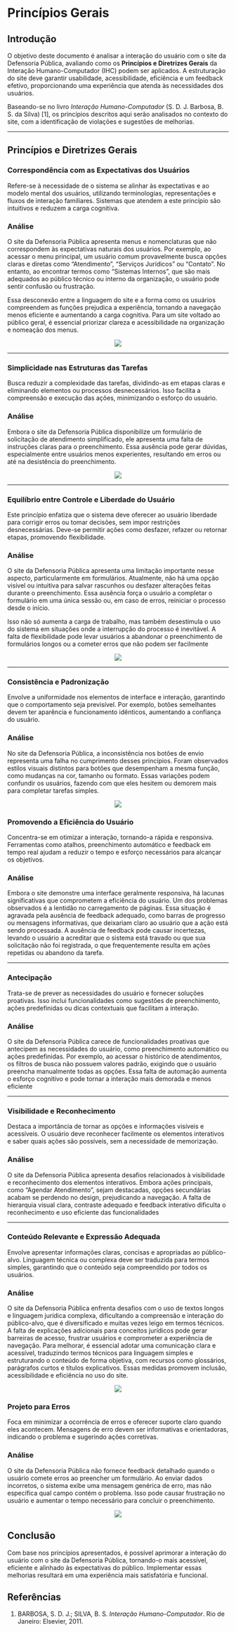 
# **Princípios Gerais**

## **Introdução**  
O objetivo deste documento é analisar a interação do usuário com o site da Defensoria Pública, avaliando como os **Princípios e Diretrizes Gerais** da Interação Humano-Computador (IHC) podem ser aplicados. A estruturação do site deve garantir usabilidade, acessibilidade, eficiência e um feedback efetivo, proporcionando uma experiência que atenda às necessidades dos usuários.

Baseando-se no livro *Interação Humano-Computador* (S. D. J. Barbosa, B. S. da Silva) [1], os princípios descritos aqui serão analisados no contexto do site, com a identificação de violações e sugestões de melhorias.

---

## **Princípios e Diretrizes Gerais**

### **Correspondência com as Expectativas dos Usuários**  
Refere-se à necessidade de o sistema se alinhar às expectativas e ao modelo mental dos usuários, utilizando terminologias, representações e fluxos de interação familiares. Sistemas que atendem a este princípio são intuitivos e reduzem a carga cognitiva.

### **Análise**
O site da Defensoria Pública apresenta menus e nomenclaturas que não correspondem às expectativas naturais dos usuários. Por exemplo, ao acessar o menu principal, um usuário comum provavelmente busca opções claras e diretas como “Atendimento”, “Serviços Jurídicos” ou “Contato”. No entanto, ao encontrar termos como “Sistemas Internos”, que são mais adequados ao público técnico ou interno da organização, o usuário pode sentir confusão ou frustração.

Essa desconexão entre a linguagem do site e a forma como os usuários compreendem as funções prejudica a experiência, tornando a navegação menos eficiente e aumentando a carga cognitiva. Para um site voltado ao público geral, é essencial priorizar clareza e acessibilidade na organização e nomeação dos menus.
<center>
<img src="../assets/images/menu.png" > 

</center>

---

### **Simplicidade nas Estruturas das Tarefas**  
Busca reduzir a complexidade das tarefas, dividindo-as em etapas claras e eliminando elementos ou processos desnecessários. Isso facilita a compreensão e execução das ações, minimizando o esforço do usuário.

### **Análise**
Embora o site da Defensoria Pública disponibilize um formulário de solicitação de atendimento simplificado, ele apresenta uma falta de instruções claras para o preenchimento. Essa ausência pode gerar dúvidas, especialmente entre usuários menos experientes, resultando em erros ou até na desistência do preenchimento.
<center>
<img src="../assets/images/Formulario.png" > 

</center>

---

### **Equilíbrio entre Controle e Liberdade do Usuário** 
Este princípio enfatiza que o sistema deve oferecer ao usuário liberdade para corrigir erros ou tomar decisões, sem impor restrições desnecessárias. Deve-se permitir ações como desfazer, refazer ou retornar etapas, promovendo flexibilidade.

### **Análise**
O site da Defensoria Pública apresenta uma limitação importante nesse aspecto, particularmente em formulários. Atualmente, não há uma opção visível ou intuitiva para salvar rascunhos ou desfazer alterações feitas durante o preenchimento. Essa ausência força o usuário a completar o formulário em uma única sessão ou, em caso de erros, reiniciar o processo desde o início.

Isso não só aumenta a carga de trabalho, mas também desestimula o uso do sistema em situações onde a interrupção do processo é inevitável. A falta de flexibilidade pode levar usuários a abandonar o preenchimento de formulários longos ou a cometer erros que não podem ser facilmente
<center>
<img src="../assets/images/erro.png" > 

</center>

---

### **Consistência e Padronização**  
Envolve a uniformidade nos elementos de interface e interação, garantindo que o comportamento seja previsível. Por exemplo, botões semelhantes devem ter aparência e funcionamento idênticos, aumentando a confiança do usuário.

### **Análise**
No site da Defensoria Pública, a inconsistência nos botões de envio representa uma falha no cumprimento desses princípios. Foram observados estilos visuais distintos para botões que desempenham a mesma função, como mudanças na cor, tamanho ou formato. Essas variações podem confundir os usuários, fazendo com que eles hesitem ou demorem mais para completar tarefas simples.

<center>
<img src="../assets/images/padronização.png" > 

</center>

### **Promovendo a Eficiência do Usuário**  
Concentra-se em otimizar a interação, tornando-a rápida e responsiva. Ferramentas como atalhos, preenchimento automático e feedback em tempo real ajudam a reduzir o tempo e esforço necessários para alcançar os objetivos.

### **Análise**
Embora o site demonstre uma interface geralmente responsiva, há lacunas significativas que comprometem a eficiência do usuário. Um dos problemas observados é a lentidão no carregamento de páginas. Essa situação é agravada pela ausência de feedback adequado, como barras de progresso ou mensagens informativas, que deixariam claro ao usuário que a ação está sendo processada. A ausência de feedback pode causar incertezas, levando o usuário a acreditar que o sistema está travado ou que sua solicitação não foi registrada, o que frequentemente resulta em ações repetidas ou abandono da tarefa.


---

### **Antecipação**  
Trata-se de prever as necessidades do usuário e fornecer soluções proativas. Isso inclui funcionalidades como sugestões de preenchimento, ações predefinidas ou dicas contextuais que facilitam a interação.

### **Análise**
O site da Defensoria Pública carece de funcionalidades proativas que antecipem as necessidades do usuário, como preenchimento automático ou ações predefinidas. Por exemplo, ao acessar o histórico de atendimentos, os filtros de busca não possuem valores padrão, exigindo que o usuário preencha manualmente todas as opções. Essa falta de automação aumenta o esforço cognitivo e pode tornar a interação mais demorada e menos eficiente


---

### **Visibilidade e Reconhecimento**  
Destaca a importância de tornar as opções e informações visíveis e acessíveis. O usuário deve reconhecer facilmente os elementos interativos e saber quais ações são possíveis, sem a necessidade de memorização.

### **Análise**
O site da Defensoria Pública apresenta desafios relacionados à visibilidade e reconhecimento dos elementos interativos. Embora ações principais, como “Agendar Atendimento”, sejam destacadas, opções secundárias acabam se perdendo no design, prejudicando a navegação. A falta de hierarquia visual clara, contraste adequado e feedback interativo dificulta o reconhecimento e uso eficiente das funcionalidades

---

### **Conteúdo Relevante e Expressão Adequada**  
Envolve apresentar informações claras, concisas e apropriadas ao público-alvo. Linguagem técnica ou complexa deve ser traduzida para termos simples, garantindo que o conteúdo seja compreendido por todos os usuários.

### **Análise**

O site da Defensoria Pública enfrenta desafios com o uso de textos longos e linguagem jurídica complexa, dificultando a compreensão e interação do público-alvo, que é diversificado e muitas vezes leigo em termos técnicos. A falta de explicações adicionais para conceitos jurídicos pode gerar barreiras de acesso, frustrar usuários e comprometer a experiência de navegação. Para melhorar, é essencial adotar uma comunicação clara e acessível, traduzindo termos técnicos para linguagem simples e estruturando o conteúdo de forma objetiva, com recursos como glossários, parágrafos curtos e títulos explicativos. Essas medidas promovem inclusão, acessibilidade e eficiência no uso do site.

<center>
<img src="../assets/images/texto.png" > 

</center>

### **Projeto para Erros**  
Foca em minimizar a ocorrência de erros e oferecer suporte claro quando eles acontecem. Mensagens de erro devem ser informativas e orientadoras, indicando o problema e sugerindo ações corretivas.

### **Análise**
O site da Defensoria Pública não fornece feedback detalhado quando o usuário comete erros ao preencher um formulário. Ao enviar dados incorretos, o sistema exibe uma mensagem genérica de erro, mas não especifica qual campo contém o problema. Isso pode causar frustração no usuário e aumentar o tempo necessário para concluir o preenchimento.

<center>
<img src="../assets/images/Formulario.png" > 

</center>


## **Conclusão**  
Com base nos princípios apresentados, é possível aprimorar a interação do usuário com o site da Defensoria Pública, tornando-o mais acessível, eficiente e alinhado às expectativas do público. Implementar essas melhorias resultará em uma experiência mais satisfatória e funcional.


## Referências  

1. BARBOSA, S. D. J.; SILVA, B. S. *Interação Humano-Computador*. Rio de Janeiro: Elsevier, 2011.  
